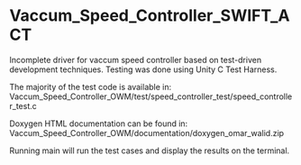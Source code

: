 # Vaccum_Speed_Controller_SWIFT_ACT
 Incomplete driver for vaccum speed controller based on test-driven development techniques. Testing was done using Unity C Test Harness.
  
 The majority of the test code is available in: Vaccum_Speed_Controller_OWM/test/speed_controller_test/speed_controller_test.c
 
 Doxygen HTML documentation can be found in: Vaccum_Speed_Controller_OWM/documentation/doxygen_omar_walid.zip
 
 Running main will run the test cases and display the results on the terminal.
